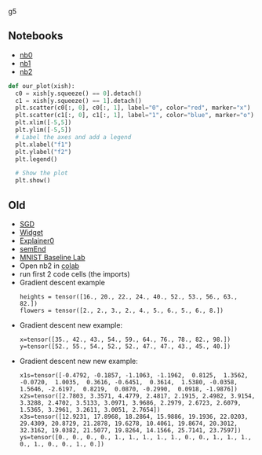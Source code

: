 g5

## Notebooks
* [nb0](https://classroom.github.com/a/DF3J9551)
* [nb1](https://classroom.github.com/a/QpcoqLfc)
* [nb2](https://classroom.github.com/a/sm-T03pF)

```python
def our_plot(xish):
  c0 = xish[y.squeeze() == 0].detach()
  c1 = xish[y.squeeze() == 1].detach()
  plt.scatter(c0[:, 0], c0[:, 1], label="0", color="red", marker="x")
  plt.scatter(c1[:, 0], c1[:, 1], label="1", color="blue", marker="o")
  plt.xlim([-5,5])
  plt.ylim([-5,5])
  # Label the axes and add a legend
  plt.xlabel("f1")
  plt.ylabel("f2")
  plt.legend()

  # Show the plot
  plt.show()
```

## Old
* [SGD](https://colab.research.google.com/drive/1GkfznyWpRY9UG2KOd5582CW3GNkNAxTq?usp=sharing)
* [Widget](files/Widget.md)
* [Explainer0](files/Explainer0.md)
* [semEnd](files/semEnd.md)
* [MNIST Baseline Lab](files/MNIST%20Baseline%20Lab.md)
* Open nb2 in [colab](https://colab.research.google.com)
* run first 2 code cells (the imports)
* Gradient descent example
    ```
    heights = tensor([16., 20., 22., 24., 40., 52., 53., 56., 63., 82.])
    flowers = tensor([2., 2., 3., 2., 4., 5., 6., 5., 6., 8.])
    ```
* Gradient descent new example:
    ```
    x=tensor([35., 42., 43., 54., 59., 64., 76., 78., 82., 98.])
    y=tensor([52., 55., 54., 52., 52., 47., 47., 43., 45., 40.])
    ```
* Gradient descent new new example:
    ```
    x1s=tensor([-0.4792, -0.1857, -1.1063, -1.1962,  0.8125,  1.3562, -0.0720,  1.0035,  0.3616, -0.6451,  0.3614,  1.5380, -0.0358,  1.5646, -2.6197,  0.8219,  0.0870, -0.2990,  0.0918, -1.9876])
    x2s=tensor([2.7803, 3.3571, 4.4779, 2.4817, 2.1915, 2.4982, 3.9154, 3.3288, 2.4702, 3.5133, 3.0971, 3.9686, 2.2979, 2.6723, 2.6079, 1.5365, 3.2961, 3.2611, 3.0051, 2.7654])
    x3s=tensor([12.9231, 17.8968, 18.2864, 15.9886, 19.1936, 22.0203, 29.4309, 20.8729, 21.2878, 19.6278, 10.4061, 19.8674, 20.3012, 32.3162, 19.0382, 21.5077, 19.8264, 14.1566, 25.7141, 23.7597])
    ys=tensor([0., 0., 0., 0., 1., 1., 1., 1., 1., 0., 0., 1., 1., 1., 0., 1., 0., 0., 1., 0.])
    ```        